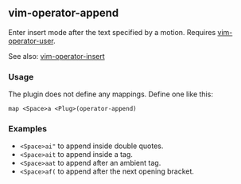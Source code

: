 ## vim-operator-append

  Enter insert mode after the text specified by a motion. Requires
  [vim-operator-user](https://github.com/kana/vim-operator-user).

  See also: [vim-operator-insert](https://github.com/mwgkgk/vim-operator-insert)

### Usage

  The plugin does not define any mappings. Define one like this:

    map <Space>a <Plug>(operator-append)

### Examples

 - `<Space>ai"` to append inside double quotes.
 - `<Space>ait` to append inside a tag.
 - `<Space>aat` to append after an ambient tag.
 - `<Space>af(` to append after the next opening bracket.
